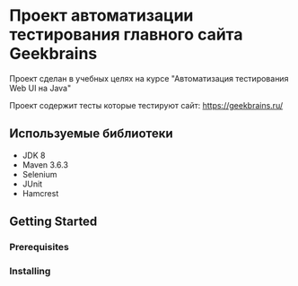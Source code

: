 # Проект автоматизации тестирования главного сайта Geekbrains

Проект сделан в учебных целях на курсе "Автоматизация тестирования Web UI на Java"

Проект содержит тесты которые тестируют сайт: https://geekbrains.ru/

## Используемые библиотеки

  - JDK 8
  - Maven 3.6.3
  - Selenium
  - JUnit
  - Hamcrest

## Getting Started

### Prerequisites

### Installing



